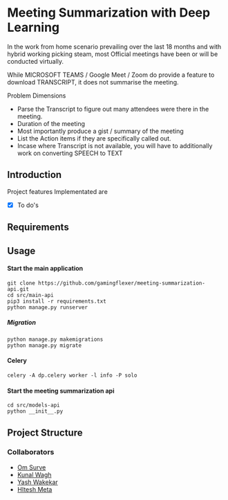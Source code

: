 # Meeting Summarization with Deep Learning

In the work from home scenario prevailing over the last 18 months and with hybrid working picking steam, most Official meetings have been or will be conducted virtually.

While MICROSOFT TEAMS / Google Meet / Zoom do provide a feature to download TRANSCRIPT, it does not summarise the meeting.

Problem Dimensions

- Parse the Transcript to figure out many attendees were there in the meeting.
- Duration of the meeting
- Most importantly produce a gist / summary of the meeting
- List the Action items if they are specifically called out.
- Incase where Transcript is not available, you will have to additionally work on converting SPEECH to TEXT

## Introduction

Project features Implementated are 

- [x] To do's

## Requirements

## Usage

#### Start the main application


```
git clone https://github.com/gamingflexer/meeting-summarization-api.git
cd src/main-api
pip3 install -r requirements.txt
python manage.py runserver
```

##### Migration

```
python manage.py makemigrations
python manage.py migrate
```

#### Celery

```
celery -A dp.celery worker -l info -P solo 

```

#### Start the meeting summarization api

```
cd src/models-api
python __init__.py
```

## Project Structure

### Collaborators

- [Om Surve]()
- [Kunal Wagh]()
- [Yash Wakekar]()
- [HItesh Meta]()